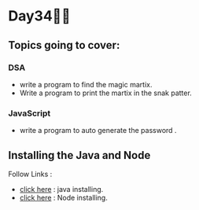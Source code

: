 # Day34🧑‍💻
## Topics going to cover: 
### DSA
- write a program to find the magic martix.
- Write a program to print the martix in the snak patter.

### JavaScript
- write a program to auto generate the password .

## Installing the Java and Node 
Follow Links : 
- [click here](https://www.java.com/en/download/help/download_options.html) : java installing.
- [click here](https://nodejs.org/en/download) : Node installing.